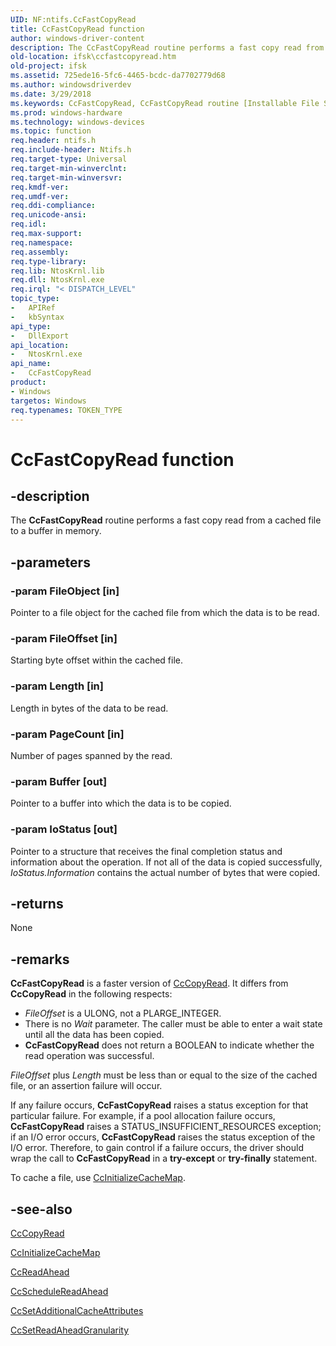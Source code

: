 ```yaml
---
UID: NF:ntifs.CcFastCopyRead
title: CcFastCopyRead function
author: windows-driver-content
description: The CcFastCopyRead routine performs a fast copy read from a cached file to a buffer in memory.
old-location: ifsk\ccfastcopyread.htm
old-project: ifsk
ms.assetid: 725ede16-5fc6-4465-bcdc-da7702779d68
ms.author: windowsdriverdev
ms.date: 3/29/2018
ms.keywords: CcFastCopyRead, CcFastCopyRead routine [Installable File System Drivers], ccref_7198ef60-5199-4597-9809-ddacc59e6223.xml, ifsk.ccfastcopyread, ntifs/CcFastCopyRead
ms.prod: windows-hardware
ms.technology: windows-devices
ms.topic: function
req.header: ntifs.h
req.include-header: Ntifs.h
req.target-type: Universal
req.target-min-winverclnt: 
req.target-min-winversvr: 
req.kmdf-ver: 
req.umdf-ver: 
req.ddi-compliance: 
req.unicode-ansi: 
req.idl: 
req.max-support: 
req.namespace: 
req.assembly: 
req.type-library: 
req.lib: NtosKrnl.lib
req.dll: NtosKrnl.exe
req.irql: "< DISPATCH_LEVEL"
topic_type:
-	APIRef
-	kbSyntax
api_type:
-	DllExport
api_location:
-	NtosKrnl.exe
api_name:
-	CcFastCopyRead
product:
- Windows
targetos: Windows
req.typenames: TOKEN_TYPE
---
```


# CcFastCopyRead function


## -description


The <b>CcFastCopyRead</b> routine performs a fast copy read from a cached file to a buffer in memory.


## -parameters




### -param FileObject [in]

Pointer to a file object for the cached file from which the data is to be read.


### -param FileOffset [in]

Starting byte offset within the cached file.


### -param Length [in]

Length in bytes of the data to be read.


### -param PageCount [in]

Number of pages spanned by the read.


### -param Buffer [out]

Pointer to a buffer into which the data is to be copied. 


### -param IoStatus [out]

Pointer to a structure that receives the final completion status and information about the operation. If not all of the data is copied successfully, <i>IoStatus.Information</i> contains the actual number of bytes that were copied.


## -returns



None




## -remarks



<b>CcFastCopyRead</b> is a faster version of <a href="https://msdn.microsoft.com/library/windows/hardware/ff539038">CcCopyRead</a>. It differs from <b>CcCopyRead</b> in the following respects:

<ul>
<li>
<i>FileOffset</i> is a ULONG, not a PLARGE_INTEGER.

</li>
<li>
There is no <i>Wait</i> parameter. The caller must be able to enter a wait state until all the data has been copied.

</li>
<li>
<b>CcFastCopyRead</b> does not return a BOOLEAN to indicate whether the read operation was successful.

</li>
</ul>
<i>FileOffset</i> plus <i>Length</i> must be less than or equal to the size of the cached file, or an assertion failure will occur.

If any failure occurs, <b>CcFastCopyRead</b> raises a status exception for that particular failure. For example, if a pool allocation failure occurs, <b>CcFastCopyRead</b> raises a STATUS_INSUFFICIENT_RESOURCES exception; if an I/O error occurs, <b>CcFastCopyRead</b> raises the status exception of the I/O error. Therefore, to gain control if a failure occurs, the driver should wrap the call to <b>CcFastCopyRead</b> in a <b>try-except</b> or <b>try-finally</b> statement.

To cache a file, use <a href="https://msdn.microsoft.com/library/windows/hardware/ff539135">CcInitializeCacheMap</a>.




## -see-also




<a href="https://msdn.microsoft.com/library/windows/hardware/ff539038">CcCopyRead</a>



<a href="https://msdn.microsoft.com/library/windows/hardware/ff539135">CcInitializeCacheMap</a>



<a href="https://msdn.microsoft.com/library/windows/hardware/ff539191">CcReadAhead</a>



<a href="https://msdn.microsoft.com/library/windows/hardware/ff539200">CcScheduleReadAhead</a>



<a href="https://msdn.microsoft.com/library/windows/hardware/ff539203">CcSetAdditionalCacheAttributes</a>



<a href="https://msdn.microsoft.com/library/windows/hardware/ff539224">CcSetReadAheadGranularity</a>
 

 

